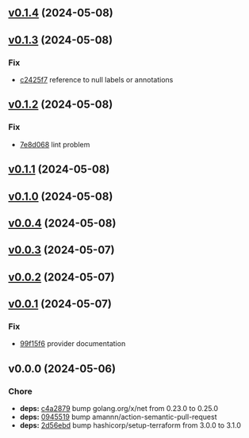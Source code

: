 
<a name="v0.1.4"></a>
## [v0.1.4](https://github.com/taliesins/terraform-provider-cleaneks/compare/v0.1.3...v0.1.4) (2024-05-08)

<a name="v0.1.3"></a>
## [v0.1.3](https://github.com/taliesins/terraform-provider-cleaneks/compare/v0.1.2...v0.1.3) (2024-05-08)

### Fix
- [c2425f7](https://github.com/taliesins/terraform-provider-cleaneks/commit/c2425f79e592236a33a0aba47a9498f0872b5682) reference to null labels or annotations

<a name="v0.1.2"></a>
## [v0.1.2](https://github.com/taliesins/terraform-provider-cleaneks/compare/v0.1.1...v0.1.2) (2024-05-08)

### Fix
- [7e8d068](https://github.com/taliesins/terraform-provider-cleaneks/commit/7e8d0680dcb2306c25022043c97948525dc55156) lint problem

<a name="v0.1.1"></a>
## [v0.1.1](https://github.com/taliesins/terraform-provider-cleaneks/compare/v0.1.0...v0.1.1) (2024-05-08)

<a name="v0.1.0"></a>
## [v0.1.0](https://github.com/taliesins/terraform-provider-cleaneks/compare/v0.0.4...v0.1.0) (2024-05-08)

<a name="v0.0.4"></a>
## [v0.0.4](https://github.com/taliesins/terraform-provider-cleaneks/compare/v0.0.3...v0.0.4) (2024-05-08)

<a name="v0.0.3"></a>
## [v0.0.3](https://github.com/taliesins/terraform-provider-cleaneks/compare/v0.0.2...v0.0.3) (2024-05-07)

<a name="v0.0.2"></a>
## [v0.0.2](https://github.com/taliesins/terraform-provider-cleaneks/compare/v0.0.1...v0.0.2) (2024-05-07)

<a name="v0.0.1"></a>
## [v0.0.1](https://github.com/taliesins/terraform-provider-cleaneks/compare/v0.0.0...v0.0.1) (2024-05-07)

### Fix
- [99f15f6](https://github.com/taliesins/terraform-provider-cleaneks/commit/99f15f6edfb2b91415a515da332f39258cc187be) provider documentation

<a name="v0.0.0"></a>
## v0.0.0 (2024-05-06)

### Chore
- **deps:** [c4a2879](https://github.com/taliesins/terraform-provider-cleaneks/commit/c4a2879896bd7727a46921d45d362f6266e08257) bump golang.org/x/net from 0.23.0 to 0.25.0
- **deps:** [0945519](https://github.com/taliesins/terraform-provider-cleaneks/commit/0945519e07c0b0ebc8c731dc1d75942ec7cdd4c0) bump amannn/action-semantic-pull-request
- **deps:** [2d56ebd](https://github.com/taliesins/terraform-provider-cleaneks/commit/2d56ebd030f76ba08bcf6e412bdd54f2c9ac45a6) bump hashicorp/setup-terraform from 3.0.0 to 3.1.0
